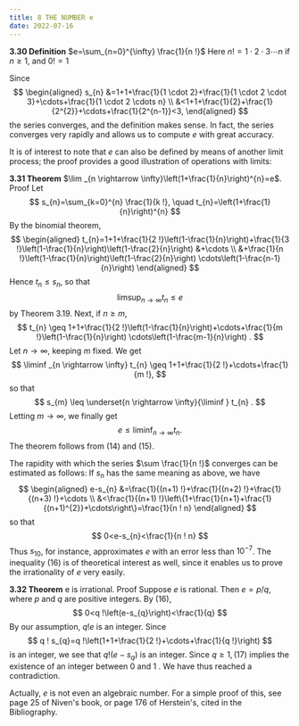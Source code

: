 ```yaml
---
title: 8 THE NUMBER e
date: 2022-07-16
---
```


**3.30 Definition** $e=\sum_{n=0}^{\infty} \frac{1}{n !}$
Here $n !=1 \cdot 2 \cdot 3 \cdots n$ if $n \geq 1$, and $0 !=1$

Since
$$
\begin{aligned}
s_{n} &=1+1+\frac{1}{1 \cdot 2}+\frac{1}{1 \cdot 2 \cdot 3}+\cdots+\frac{1}{1 \cdot 2 \cdots n} \\
&<1+1+\frac{1}{2}+\frac{1}{2^{2}}+\cdots+\frac{1}{2^{n-1}}<3,
\end{aligned}
$$
the series converges, and the definition makes sense. In fact, the series converges very rapidly and allows us to compute $e$ with great accuracy.

It is of interest to note that $e$ can also be defined by means of another limit process; the proof provides a good illustration of operations with limits:

**3.31 Theorem** $\lim _{n \rightarrow \infty}\left(1+\frac{1}{n}\right)^{n}=e$.
Proof Let
$$
s_{n}=\sum_{k=0}^{n} \frac{1}{k !}, \quad t_{n}=\left(1+\frac{1}{n}\right)^{n}
$$
By the binomial theorem,
$$
\begin{aligned}
t_{n}=1+1+\frac{1}{2 !}\left(1-\frac{1}{n}\right)+\frac{1}{3 !}\left(1-\frac{1}{n}\right)\left(1-\frac{2}{n}\right) &+\cdots \\
&+\frac{1}{n !}\left(1-\frac{1}{n}\right)\left(1-\frac{2}{n}\right) \cdots\left(1-\frac{n-1}{n}\right)
\end{aligned}
$$
Hence $t_{n} \leq s_{n}$, so that
$$
\limsup _{n \rightarrow \infty} t_{n} \leq e
$$
by Theorem 3.19. Next, if $n \geq m$,
$$
t_{n} \geq 1+1+\frac{1}{2 !}\left(1-\frac{1}{n}\right)+\cdots+\frac{1}{m !}\left(1-\frac{1}{n}\right) \cdots\left(1-\frac{m-1}{n}\right) .
$$
Let $n \rightarrow \infty$, keeping $m$ fixed. We get
$$
\liminf _{n \rightarrow \infty} t_{n} \geq 1+1+\frac{1}{2 !}+\cdots+\frac{1}{m !},
$$
so that
$$
s_{m} \leq \underset{n \rightarrow \infty}{\liminf } t_{n} .
$$
Letting $m \rightarrow \infty$, we finally get
$$
e \leq \liminf _{n \rightarrow \infty} t_{n} .
$$
The theorem follows from (14) and (15).

The rapidity with which the series $\sum \frac{1}{n !}$ converges can be estimated as follows: If $s_{n}$ has the same meaning as above, we have
$$
\begin{aligned}
e-s_{n} &=\frac{1}{(n+1) !}+\frac{1}{(n+2) !}+\frac{1}{(n+3) !}+\cdots \\
&<\frac{1}{(n+1) !}\left\{1+\frac{1}{n+1}+\frac{1}{(n+1)^{2}}+\cdots\right\}=\frac{1}{n ! n}
\end{aligned}
$$
so that
$$
0<e-s_{n}<\frac{1}{n ! n}
$$
Thus $s_{10}$, for instance, approximates $e$ with an error less than $10^{-7}$. The inequality (16) is of theoretical interest as well, since it enables us to prove the irrationality of $e$ very easily.



**3.32 Theorem** e is irrational.
Proof Suppose $e$ is rational. Then $e=p / q$, where $p$ and $q$ are positive integers. By (16),
$$
0<q !\left(e-s_{q}\right)<\frac{1}{q}
$$
By our assumption, $q ! e$ is an integer. Since
$$
q ! s_{q}=q !\left(1+1+\frac{1}{2 !}+\cdots+\frac{1}{q !}\right)
$$
is an integer, we see that $q !\left(e-s_{q}\right)$ is an integer.
Since $q \geq 1,(17)$ implies the existence of an integer between 0 and 1 . We have thus reached a contradiction.

Actually, $e$ is not even an algebraic number. For a simple proof of this, see page 25 of Niven's book, or page 176 of Herstein's, cited in the Bibliography.
